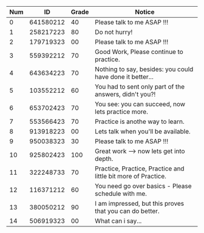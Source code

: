Num|ID | Grade| Notice
--- |--- | ---- | ----
0 | 641580212 | 40 | Please talk to me ASAP !!!
1 | 258217223 | 80 | Do not hurry!
2 | 179719323 | 00 | Please talk to me ASAP !!!
3 | 559392212 | 70 | Good Work, Please continue to practice.
4 | 643634223 | 70 | Nothing to say, besides: you could have done it better...
5 | 103552212 | 60 | You had to sent only part of the answers, didn't you?!
6 | 653702423 | 70 | You see: you can succeed, now lets practice more.
7 | 553566423 | 70 | Practice is anothe way to learn.
8 | 913918223 | 00 | Lets talk when you'll be available.
9 | 950038323 | 30 | Please talk to me ASAP !!!
10| 925802423 | 100| Great work --> now lets get into depth.   
11| 322248733 | 70 | Practice, Practice, Practice and little bit more of Practice.
12| 116371212 | 60 | You need go over basics - Please schedule with me.
13| 380050212 | 90 | I am impressed, but this proves that you can do better.  
14| 506919323 | 00 | What can i say...
